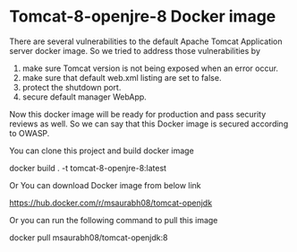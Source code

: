 # Tomcat-8-openjre-8 Docker image 

There are several vulnerabilities to the default Apache Tomcat Application server docker image.
So we tried to address those vulnerabilities by 
  1. make sure Tomcat version is not being exposed when an error occur.
  2. make sure that default web.xml listing are set to false.
  3. protect the shutdown port.
  4. secure default manager WebApp.
  
Now this docker image will be ready for production and pass security reviews as well.
So we can say that this Docker image is secured according to OWASP.

You can clone this project and build docker image

docker build . -t tomcat-8-openjre-8:latest

Or You can download Docker image from below link

https://hub.docker.com/r/msaurabh08/tomcat-openjdk

Or you can run the following command to pull this image

docker pull msaurabh08/tomcat-openjdk:8
